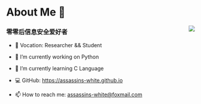 # About Me 👋

<img align="right" src="https://github-readme-stats.vercel.app/api?username=Assassins-white&count_private=true&show_icons=true&hide=prs&theme=radical" />

### 零零后信息安全爱好者

- 📖 Vocation: Researcher && Student     

- 🔭 I’m currently working on Python

- 🌱 I’m currently learning C Language

- 💻 GitHub: https://assassins-white.github.io

- 📫 How to reach me: assassins-white@foxmail.com
